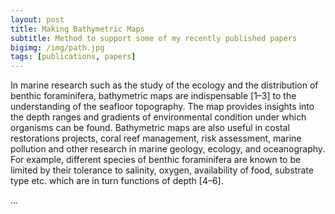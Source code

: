 ```yaml
---
layout: post
title: Making Bathymetric Maps
subtitle: Method to support some of my recently published papers
bigimg: /img/path.jpg
tags: [publications, papers]
---
```

In marine research such as the study of the ecology and the distribution of benthic foraminifera, bathymetric maps are indispensable [1–3] to the understanding of the seafloor topography.  The map provides insights into the depth ranges and gradients of environmental condition under which organisms can be found. Bathymetric maps are also useful in costal restorations projects, coral reef management, risk assessment, marine pollution and other research in marine geology, ecology, and oceanography.   For example, different species of  benthic foraminifera are known to be limited by their tolerance to salinity, oxygen,  availability of food, substrate type etc. which are in turn functions of depth [4–6].


...
